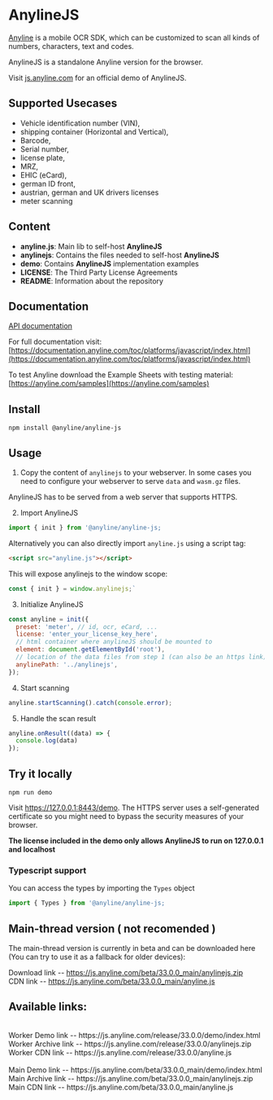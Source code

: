 # AnylineJS

[Anyline](https://www.anyline.com) is a mobile OCR SDK, which can be customized to scan all kinds of numbers, characters, text and codes.

AnylineJS is a standalone Anyline version for the browser.

Visit [js.anyline.com](https://js.anyline.com) for an official demo of AnylineJS.

## Supported Usecases

- Vehicle identification number (VIN),
- shipping container (Horizontal and Vertical),
- Barcode,
- Serial number,
- license plate,
- MRZ,
- EHIC (eCard),
- german ID front,
- austrian, german and UK drivers licenses
- meter scanning

## Content

- **anyline.js**: Main lib to self-host **AnylineJS**
- **anylinejs**: Contains the files needed to self-host **AnylineJS**
- **demo**: Contains **AnylineJS** implementation examples
- **LICENSE**: The Third Party License Agreements
- **README**: Information about the repository

## Documentation

[API documentation](https://js.anyline.com/release/33.0.0/docs/index.html)

For full documentation visit: [https://documentation.anyline.com/toc/platforms/javascript/index.html](https://documentation.anyline.com/toc/platforms/javascript/index.html)

To test Anyline download the Example Sheets with testing material: [https://anyline.com/samples](https://anyline.com/samples)

## Install

`npm install @anyline/anyline-js`

## Usage

1. Copy the content of `anylinejs` to your webserver. In some cases you need to configure your webserver to serve `data` and `wasm.gz` files.

AnylineJS has to be served from a web server that supports HTTPS.

2. Import AnylineJS

```JavaScript
import { init } from '@anyline/anyline-js;
```

Alternatively you can also directly import `anyline.js` using a script tag:

```HTML
<script src="anyline.js"></script>
```

This will expose anylinejs to the window scope:

```JavaScript
const { init } = window.anylinejs;`
```

3. Initialize AnylineJS

```JavaScript
const anyline = init({
  preset: 'meter', // id, ocr, eCard, ...
  license: 'enter_your_license_key_here',
  // html container where anylineJS should be mounted to
  element: document.getElementById('root'),
  // location of the data files from step 1 (can also be an https link)
  anylinePath: '../anylinejs',
});
```

4. Start scanning

```JavaScript
anyline.startScanning().catch(console.error);
```

5. Handle the scan result

```JavaScript
anyline.onResult((data) => {
  console.log(data)
});
```

## Try it locally

`npm run demo`

Visit https://127.0.0.1:8443/demo. The HTTPS server uses a self-generated certificate so you might need to bypass the security measures of your browser.

**The license included in the demo only allows AnylineJS to run on 127.0.0.1 and localhost**

### Typescript support

You can access the types by importing the `Types` object

```JavaScript
import { Types } from '@anyline/anyline-js;
```

## Main-thread version ( not recomended )

The main-thread version is currently in beta and can be downloaded here (You can try to use it as a fallback for older devices):

Download link -- https://js.anyline.com/beta/33.0.0_main/anylinejs.zip<br>
CDN link -- https://js.anyline.com/beta/33.0.0_main/anyline.js

## Available links:

<br>
Worker Demo link -- https://js.anyline.com/release/33.0.0/demo/index.html<br>
Worker Archive link -- https://js.anyline.com/release/33.0.0/anylinejs.zip<br>
Worker CDN link -- https://js.anyline.com/release/33.0.0/anyline.js<br>
<br>
Main Demo link -- https://js.anyline.com/beta/33.0.0_main/demo/index.html<br>
Main Archive link -- https://js.anyline.com/beta/33.0.0_main/anylinejs.zip<br>
Main CDN link -- https://js.anyline.com/beta/33.0.0_main/anyline.js<br>
